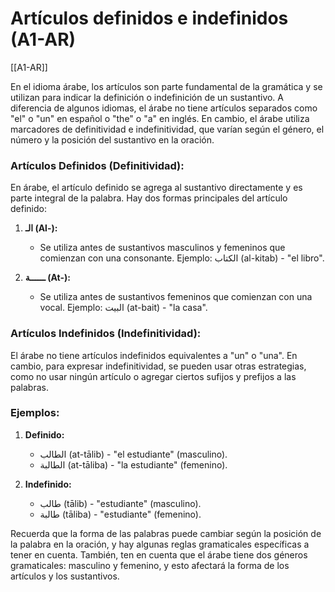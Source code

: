 # Artículos definidos e indefinidos (A1-AR)

[[A1-AR]]

En el idioma árabe, los artículos son parte fundamental de la gramática y se utilizan para indicar la definición o indefinición de un sustantivo. A diferencia de algunos idiomas, el árabe no tiene artículos separados como "el" o "un" en español o "the" o "a" en inglés. En cambio, el árabe utiliza marcadores de definitividad e indefinitividad, que varían según el género, el número y la posición del sustantivo en la oración.

### Artículos Definidos (Definitividad):

En árabe, el artículo definido se agrega al sustantivo directamente y es parte integral de la palabra. Hay dos formas principales del artículo definido:

1. **الـ (Al-):**
   - Se utiliza antes de sustantivos masculinos y femeninos que comienzan con una consonante. Ejemplo: الكتاب (al-kitab) - "el libro".

2. **ــــــة (At-):**
   - Se utiliza antes de sustantivos femeninos que comienzan con una vocal. Ejemplo: البيت (at-bait) - "la casa".

### Artículos Indefinidos (Indefinitividad):

El árabe no tiene artículos indefinidos equivalentes a "un" o "una". En cambio, para expresar indefinitividad, se pueden usar otras estrategias, como no usar ningún artículo o agregar ciertos sufijos y prefijos a las palabras.

### Ejemplos:

1. **Definido:**
   - الطالب (at-tālib) - "el estudiante" (masculino).
   - الطالبة (at-tāliba) - "la estudiante" (femenino).

2. **Indefinido:**
   - طالب (tālib) - "estudiante" (masculino).
   - طالبة (tāliba) - "estudiante" (femenino).

Recuerda que la forma de las palabras puede cambiar según la posición de la palabra en la oración, y hay algunas reglas gramaticales específicas a tener en cuenta. También, ten en cuenta que el árabe tiene dos géneros gramaticales: masculino y femenino, y esto afectará la forma de los artículos y los sustantivos.